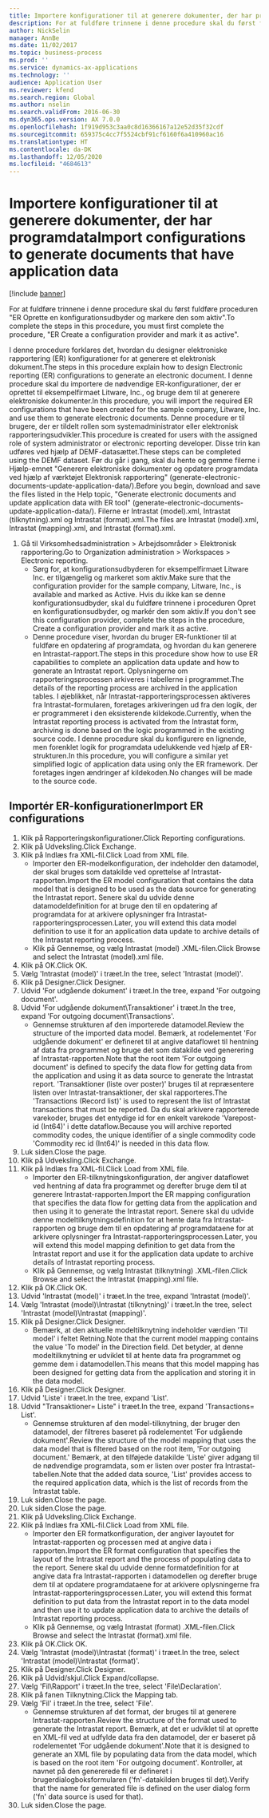 ```yaml
---
title: Importere konfigurationer til at generere dokumenter, der har programdata
description: For at fuldføre trinnene i denne procedure skal du først fuldføre proceduren "ER Oprette en konfigurationsudbyder og markere den som aktiv".
author: NickSelin
manager: AnnBe
ms.date: 11/02/2017
ms.topic: business-process
ms.prod: ''
ms.service: dynamics-ax-applications
ms.technology: ''
audience: Application User
ms.reviewer: kfend
ms.search.region: Global
ms.author: nselin
ms.search.validFrom: 2016-06-30
ms.dyn365.ops.version: AX 7.0.0
ms.openlocfilehash: 1f919d953c3aa0c8d16366167a12e52d35f32cdf
ms.sourcegitcommit: 659375c4cc7f5524cbf91cf6160f6a410960ac16
ms.translationtype: HT
ms.contentlocale: da-DK
ms.lasthandoff: 12/05/2020
ms.locfileid: "4684613"
---
```

# <a name="import-configurations-to-generate-documents-that-have-application-data"></a><span data-ttu-id="6fe20-103">Importere konfigurationer til at generere dokumenter, der har programdata</span><span class="sxs-lookup"><span data-stu-id="6fe20-103">Import configurations to generate documents that have application data</span></span>

[!include [banner](../../includes/banner.md)]

<span data-ttu-id="6fe20-104">For at fuldføre trinnene i denne procedure skal du først fuldføre proceduren "ER Oprette en konfigurationsudbyder og markere den som aktiv".</span><span class="sxs-lookup"><span data-stu-id="6fe20-104">To complete the steps in this procedure, you must first complete the procedure, "ER Create a configuration provider and mark it as active".</span></span>

<span data-ttu-id="6fe20-105">I denne procedure forklares det, hvordan du designer elektroniske rapportering (ER) konfigurationer for at generere et elektronisk dokument.</span><span class="sxs-lookup"><span data-stu-id="6fe20-105">The steps in this procedure explain how to design Electronic reporting (ER) configurations to generate an electronic document.</span></span> <span data-ttu-id="6fe20-106">I denne procedure skal du importere de nødvendige ER-konfigurationer, der er oprettet til eksempelfirmaet Litware, Inc., og bruge dem til at generere elektroniske dokumenter.</span><span class="sxs-lookup"><span data-stu-id="6fe20-106">In this procedure, you will import the required ER configurations that have been created for the sample company, Litware, Inc. and use them to generate electronic documents.</span></span> <span data-ttu-id="6fe20-107">Denne procedure er til brugere, der er tildelt rollen som systemadministrator eller elektronisk rapporteringsudvikler.</span><span class="sxs-lookup"><span data-stu-id="6fe20-107">This procedure is created for users with the assigned role of system administrator or electronic reporting developer.</span></span> <span data-ttu-id="6fe20-108">Disse trin kan udføres ved hjælp af DEMF-datasættet.</span><span class="sxs-lookup"><span data-stu-id="6fe20-108">These steps can be completed using the DEMF dataset.</span></span> <span data-ttu-id="6fe20-109">Før du går i gang, skal du hente og gemme filerne i Hjælp-emnet "Generere elektroniske dokumenter og opdatere programdata ved hjælp af værktøjet Elektronisk rapportering" (generate-electronic-documents-update-application-data/).</span><span class="sxs-lookup"><span data-stu-id="6fe20-109">Before you begin, download and save the files listed in the Help topic, "Generate electronic documents and update application data with ER tool" (generate-electronic-documents-update-application-data/).</span></span> <span data-ttu-id="6fe20-110">Filerne er Intrastat (model).xml, Intrastat (tilknytning).xml og Intrastat (format).xml.</span><span class="sxs-lookup"><span data-stu-id="6fe20-110">The files are Intrastat (model).xml, Intrastat (mapping).xml, and Intrastat (format).xml.</span></span>

1. <span data-ttu-id="6fe20-111">Gå til Virksomhedsadministration > Arbejdsområder > Elektronisk rapportering.</span><span class="sxs-lookup"><span data-stu-id="6fe20-111">Go to Organization administration > Workspaces > Electronic reporting.</span></span>
    * <span data-ttu-id="6fe20-112">Sørg for, at konfigurationsudbyderen for eksempelfirmaet Litware Inc. er tilgængelig og markeret som aktiv.</span><span class="sxs-lookup"><span data-stu-id="6fe20-112">Make sure that the configuration provider for the sample company, Litware, Inc., is available and marked as Active.</span></span> <span data-ttu-id="6fe20-113">Hvis du ikke kan se denne konfigurationsudbyder, skal du fuldføre trinnene i proceduren Opret en konfigurationsudbyder, og markér den som aktiv.</span><span class="sxs-lookup"><span data-stu-id="6fe20-113">If you don't see this configuration provider, complete the steps in the procedure, Create a configuration provider and mark it as active.</span></span>  
    * <span data-ttu-id="6fe20-114">Denne procedure viser, hvordan du bruger ER-funktioner til at fuldføre en opdatering af programdata, og hvordan du kan generere en Intrastat-rapport.</span><span class="sxs-lookup"><span data-stu-id="6fe20-114">The steps in this procedure show how to use ER capabilities to complete an application data update and how to generate an Intrastat report.</span></span> <span data-ttu-id="6fe20-115">Oplysningerne om rapporteringsprocessen arkiveres i tabellerne i programmet.</span><span class="sxs-lookup"><span data-stu-id="6fe20-115">The details of the reporting process are archived in the application tables.</span></span> <span data-ttu-id="6fe20-116">I øjeblikket, når Intrastat-rapporteringsprocessen aktiveres fra Intrastat-formularen, foretages arkiveringen ud fra den logik, der er programmeret i den eksisterende kildekode.</span><span class="sxs-lookup"><span data-stu-id="6fe20-116">Currently, when the Intrastat reporting process is activated from the Intrastat form, archiving is done based on the logic programmed in the existing source code.</span></span> <span data-ttu-id="6fe20-117">I denne procedure skal du konfigurere en lignende, men forenklet logik for programdata udelukkende ved hjælp af ER-strukturen.</span><span class="sxs-lookup"><span data-stu-id="6fe20-117">In this procedure, you will configure a similar yet simplified logic of application data using only the ER framework.</span></span> <span data-ttu-id="6fe20-118">Der foretages ingen ændringer af kildekoden.</span><span class="sxs-lookup"><span data-stu-id="6fe20-118">No changes will be made to the source code.</span></span>   

## <a name="import-er-configurations"></a><span data-ttu-id="6fe20-119">Importér ER-konfigurationer</span><span class="sxs-lookup"><span data-stu-id="6fe20-119">Import ER configurations</span></span>
1. <span data-ttu-id="6fe20-120">Klik på Rapporteringskonfigurationer.</span><span class="sxs-lookup"><span data-stu-id="6fe20-120">Click Reporting configurations.</span></span>
2. <span data-ttu-id="6fe20-121">Klik på Udveksling.</span><span class="sxs-lookup"><span data-stu-id="6fe20-121">Click Exchange.</span></span>
3. <span data-ttu-id="6fe20-122">Klik på Indlæs fra XML-fil.</span><span class="sxs-lookup"><span data-stu-id="6fe20-122">Click Load from XML file.</span></span>
    * <span data-ttu-id="6fe20-123">Importer den ER-modelkonfiguration, der indeholder den datamodel, der skal bruges som datakilde ved oprettelse af Intrastat-rapporten.</span><span class="sxs-lookup"><span data-stu-id="6fe20-123">Import the ER model configuration that contains the data model that is designed to be used as the data source for generating the Intrastat report.</span></span> <span data-ttu-id="6fe20-124">Senere skal du udvide denne datamodeldefinition for at bruge den til en opdatering af programdata for at arkivere oplysninger fra Intrastat-rapporteringsprocessen.</span><span class="sxs-lookup"><span data-stu-id="6fe20-124">Later, you will extend this data model definition to use it for an application data update to archive details of the Intrastat reporting process.</span></span>   
    * <span data-ttu-id="6fe20-125">Klik på Gennemse, og vælg Intrastat (model) .XML-filen.</span><span class="sxs-lookup"><span data-stu-id="6fe20-125">Click Browse and select the Intrastat (model).xml file.</span></span>  
4. <span data-ttu-id="6fe20-126">Klik på OK.</span><span class="sxs-lookup"><span data-stu-id="6fe20-126">Click OK.</span></span>
5. <span data-ttu-id="6fe20-127">Vælg 'Intrastat (model)' i træet.</span><span class="sxs-lookup"><span data-stu-id="6fe20-127">In the tree, select 'Intrastat (model)'.</span></span>
6. <span data-ttu-id="6fe20-128">Klik på Designer.</span><span class="sxs-lookup"><span data-stu-id="6fe20-128">Click Designer.</span></span>
7. <span data-ttu-id="6fe20-129">Udvid 'For udgående dokument' i træet.</span><span class="sxs-lookup"><span data-stu-id="6fe20-129">In the tree, expand 'For outgoing document'.</span></span>
8. <span data-ttu-id="6fe20-130">Udvid 'For udgående dokument\Transaktioner' i træet.</span><span class="sxs-lookup"><span data-stu-id="6fe20-130">In the tree, expand 'For outgoing document\Transactions'.</span></span>
    * <span data-ttu-id="6fe20-131">Gennemse strukturen af den importerede datamodel.</span><span class="sxs-lookup"><span data-stu-id="6fe20-131">Review the structure of the imported data model.</span></span> <span data-ttu-id="6fe20-132">Bemærk, at rodelementet 'For udgående dokument' er defineret til at angive dataflowet til hentning af data fra programmet og bruge det som datakilde ved generering af Intrastat-rapporten.</span><span class="sxs-lookup"><span data-stu-id="6fe20-132">Note that the root item 'For outgoing document' is defined to specify the data flow for getting data from the application and using it as data source to generate the Intrastat report.</span></span> <span data-ttu-id="6fe20-133">'Transaktioner (liste over poster)' bruges til at repræsentere listen over Intrastat-transaktioner, der skal rapporteres.</span><span class="sxs-lookup"><span data-stu-id="6fe20-133">The 'Transactions (Record list)' is used to represent the list of Intrastat transactions that must be reported.</span></span> <span data-ttu-id="6fe20-134">Da du skal arkivere rapporterede varekoder, bruges det entydige id for en enkelt varekode 'Varepost-id (Int64)' i dette dataflow.</span><span class="sxs-lookup"><span data-stu-id="6fe20-134">Because you will archive reported commodity codes, the unique identifier of a single commodity code 'Commodity rec id (Int64)' is needed in this data flow.</span></span>   
9. <span data-ttu-id="6fe20-135">Luk siden.</span><span class="sxs-lookup"><span data-stu-id="6fe20-135">Close the page.</span></span>
10. <span data-ttu-id="6fe20-136">Klik på Udveksling.</span><span class="sxs-lookup"><span data-stu-id="6fe20-136">Click Exchange.</span></span>
11. <span data-ttu-id="6fe20-137">Klik på Indlæs fra XML-fil.</span><span class="sxs-lookup"><span data-stu-id="6fe20-137">Click Load from XML file.</span></span>
    * <span data-ttu-id="6fe20-138">Importer den ER-tilknytningskonfiguration, der angiver dataflowet ved hentning af data fra programmet og derefter bruge dem til at generere Intrastat-rapporten.</span><span class="sxs-lookup"><span data-stu-id="6fe20-138">Import the ER mapping configuration that specifies the data flow for getting data from the application and then using it to generate the Intrastat report.</span></span> <span data-ttu-id="6fe20-139">Senere skal du udvide denne modeltilknytningsdefinition for at hente data fra Intrastat-rapporten og bruge dem til en opdatering af programdataene for at arkivere oplysninger fra Intrastat-rapporteringsprocessen.</span><span class="sxs-lookup"><span data-stu-id="6fe20-139">Later, you will extend this model mapping definition to get data from the Intrastat report and use it for the application data update to archive details of Intrastat reporting process.</span></span>   
    * <span data-ttu-id="6fe20-140">Klik på Gennemse, og vælg Intrastat (tilknytning) .XML-filen.</span><span class="sxs-lookup"><span data-stu-id="6fe20-140">Click Browse and select the Intrastat (mapping).xml file.</span></span>  
12. <span data-ttu-id="6fe20-141">Klik på OK.</span><span class="sxs-lookup"><span data-stu-id="6fe20-141">Click OK.</span></span>
13. <span data-ttu-id="6fe20-142">Udvid 'Intrastat (model)' i træet.</span><span class="sxs-lookup"><span data-stu-id="6fe20-142">In the tree, expand 'Intrastat (model)'.</span></span>
14. <span data-ttu-id="6fe20-143">Vælg 'Intrastat (model)\Intrastat (tilknytning)' i træet.</span><span class="sxs-lookup"><span data-stu-id="6fe20-143">In the tree, select 'Intrastat (model)\Intrastat (mapping)'.</span></span>
15. <span data-ttu-id="6fe20-144">Klik på Designer.</span><span class="sxs-lookup"><span data-stu-id="6fe20-144">Click Designer.</span></span>
    * <span data-ttu-id="6fe20-145">Bemærk, at den aktuelle modeltilknytning indeholder værdien 'Til model' i feltet Retning.</span><span class="sxs-lookup"><span data-stu-id="6fe20-145">Note that the current model mapping contains the value 'To model' in the Direction field.</span></span> <span data-ttu-id="6fe20-146">Det betyder, at denne modeltilknytning er udviklet til at hente data fra programmet og gemme dem i datamodellen.</span><span class="sxs-lookup"><span data-stu-id="6fe20-146">This means that this model mapping has been designed for getting data from the application and storing it in the data model.</span></span>  
16. <span data-ttu-id="6fe20-147">Klik på Designer.</span><span class="sxs-lookup"><span data-stu-id="6fe20-147">Click Designer.</span></span>
17. <span data-ttu-id="6fe20-148">Udvid 'Liste' i træet.</span><span class="sxs-lookup"><span data-stu-id="6fe20-148">In the tree, expand 'List'.</span></span>
18. <span data-ttu-id="6fe20-149">Udvid "Transaktioner= Liste" i træet.</span><span class="sxs-lookup"><span data-stu-id="6fe20-149">In the tree, expand 'Transactions= List'.</span></span>
    * <span data-ttu-id="6fe20-150">Gennemse strukturen af den model-tilknytning, der bruger den datamodel, der filtreres baseret på rodelementet 'For udgående dokument'.</span><span class="sxs-lookup"><span data-stu-id="6fe20-150">Review the structure of the model mapping that uses the data model that is filtered based on the root item, 'For outgoing document.'</span></span> <span data-ttu-id="6fe20-151">Bemærk, at den tilføjede datakilde 'Liste' giver adgang til de nødvendige programdata, som er listen over poster fra Intrastat-tabellen.</span><span class="sxs-lookup"><span data-stu-id="6fe20-151">Note that the added data source, 'List' provides access to the required application data, which is the list of records from the Intrastat table.</span></span>  
19. <span data-ttu-id="6fe20-152">Luk siden.</span><span class="sxs-lookup"><span data-stu-id="6fe20-152">Close the page.</span></span>
20. <span data-ttu-id="6fe20-153">Luk siden.</span><span class="sxs-lookup"><span data-stu-id="6fe20-153">Close the page.</span></span>
21. <span data-ttu-id="6fe20-154">Klik på Udveksling.</span><span class="sxs-lookup"><span data-stu-id="6fe20-154">Click Exchange.</span></span>
22. <span data-ttu-id="6fe20-155">Klik på Indlæs fra XML-fil.</span><span class="sxs-lookup"><span data-stu-id="6fe20-155">Click Load from XML file.</span></span>
    * <span data-ttu-id="6fe20-156">Importer den ER formatkonfiguration, der angiver layoutet for Intrastat-rapporten og processen med at angive data i rapporten.</span><span class="sxs-lookup"><span data-stu-id="6fe20-156">Import the ER format configuration that specifies the layout of the Intrastat report and the process of populating data to the report.</span></span> <span data-ttu-id="6fe20-157">Senere skal du udvide denne formatdefinition for at angive data fra Intrastat-rapporten i datamodellen og derefter bruge dem til at opdatere programdataene for at arkivere oplysningerne fra Intrastat-rapporteringsprocessen.</span><span class="sxs-lookup"><span data-stu-id="6fe20-157">Later, you will extend this format definition to put data from the Intrastat report in to the data model and then use it to update application data to archive the details of Intrastat reporting process.</span></span>   
    * <span data-ttu-id="6fe20-158">Klik på Gennemse, og vælg Intrastat (format) .XML-filen.</span><span class="sxs-lookup"><span data-stu-id="6fe20-158">Click Browse and select the Intrastat (format).xml file.</span></span>  
23. <span data-ttu-id="6fe20-159">Klik på OK.</span><span class="sxs-lookup"><span data-stu-id="6fe20-159">Click OK.</span></span>
24. <span data-ttu-id="6fe20-160">Vælg 'Intrastat (model)\Intrastat (format)' i træet.</span><span class="sxs-lookup"><span data-stu-id="6fe20-160">In the tree, select 'Intrastat (model)\Intrastat (format)'.</span></span>
25. <span data-ttu-id="6fe20-161">Klik på Designer.</span><span class="sxs-lookup"><span data-stu-id="6fe20-161">Click Designer.</span></span>
26. <span data-ttu-id="6fe20-162">Klik på Udvid/skjul.</span><span class="sxs-lookup"><span data-stu-id="6fe20-162">Click Expand/collapse.</span></span>
27. <span data-ttu-id="6fe20-163">Vælg 'Fil\Rapport' i træet.</span><span class="sxs-lookup"><span data-stu-id="6fe20-163">In the tree, select 'File\Declaration'.</span></span>
28. <span data-ttu-id="6fe20-164">Klik på fanen Tilknytning.</span><span class="sxs-lookup"><span data-stu-id="6fe20-164">Click the Mapping tab.</span></span>
29. <span data-ttu-id="6fe20-165">Vælg 'Fil' i træet.</span><span class="sxs-lookup"><span data-stu-id="6fe20-165">In the tree, select 'File'.</span></span>
    * <span data-ttu-id="6fe20-166">Gennemse strukturen af det format, der bruges til at generere Intrastat-rapporten.</span><span class="sxs-lookup"><span data-stu-id="6fe20-166">Review the structure of the format used to generate the Intrastat report.</span></span> <span data-ttu-id="6fe20-167">Bemærk, at det er udviklet til at oprette en XML-fil ved at udfylde data fra den datamodel, der er baseret på rodelementet 'For udgående dokument'.</span><span class="sxs-lookup"><span data-stu-id="6fe20-167">Note that it is designed to generate an XML file by populating data from the data model, which is based on the root item 'For outgoing document'.</span></span> <span data-ttu-id="6fe20-168">Kontroller, at navnet på den genererede fil er defineret i brugerdialogboksformularen ('fn'-datakilden bruges til det).</span><span class="sxs-lookup"><span data-stu-id="6fe20-168">Verify that the name for generated file is defined on the user dialog form ('fn' data source is used for that).</span></span>   
30. <span data-ttu-id="6fe20-169">Luk siden.</span><span class="sxs-lookup"><span data-stu-id="6fe20-169">Close the page.</span></span>

